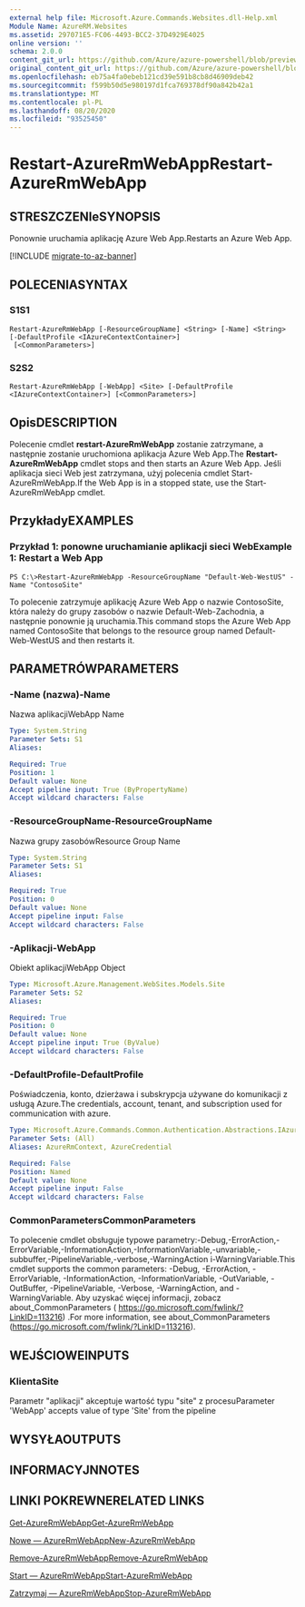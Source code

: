 ```yaml
---
external help file: Microsoft.Azure.Commands.Websites.dll-Help.xml
Module Name: AzureRM.Websites
ms.assetid: 297071E5-FC06-4493-BCC2-37D4929E4025
online version: ''
schema: 2.0.0
content_git_url: https://github.com/Azure/azure-powershell/blob/preview/src/ResourceManager/Websites/Commands.Websites/help/Restart-AzureRmWebApp.md
original_content_git_url: https://github.com/Azure/azure-powershell/blob/preview/src/ResourceManager/Websites/Commands.Websites/help/Restart-AzureRmWebApp.md
ms.openlocfilehash: eb75a4fa0ebeb121cd39e591b8cb8d46909deb42
ms.sourcegitcommit: f599b50d5e980197d1fca769378df90a842b42a1
ms.translationtype: MT
ms.contentlocale: pl-PL
ms.lasthandoff: 08/20/2020
ms.locfileid: "93525450"
---
```

# <span data-ttu-id="b499b-101">Restart-AzureRmWebApp</span><span class="sxs-lookup"><span data-stu-id="b499b-101">Restart-AzureRmWebApp</span></span>

## <span data-ttu-id="b499b-102">STRESZCZENIe</span><span class="sxs-lookup"><span data-stu-id="b499b-102">SYNOPSIS</span></span>
<span data-ttu-id="b499b-103">Ponownie uruchamia aplikację Azure Web App.</span><span class="sxs-lookup"><span data-stu-id="b499b-103">Restarts an Azure Web App.</span></span>

[!INCLUDE [migrate-to-az-banner](../../includes/migrate-to-az-banner.md)]

## <span data-ttu-id="b499b-104">POLECENIA</span><span class="sxs-lookup"><span data-stu-id="b499b-104">SYNTAX</span></span>

### <span data-ttu-id="b499b-105">S1</span><span class="sxs-lookup"><span data-stu-id="b499b-105">S1</span></span>
```
Restart-AzureRmWebApp [-ResourceGroupName] <String> [-Name] <String> [-DefaultProfile <IAzureContextContainer>]
 [<CommonParameters>]
```

### <span data-ttu-id="b499b-106">S2</span><span class="sxs-lookup"><span data-stu-id="b499b-106">S2</span></span>
```
Restart-AzureRmWebApp [-WebApp] <Site> [-DefaultProfile <IAzureContextContainer>] [<CommonParameters>]
```

## <span data-ttu-id="b499b-107">Opis</span><span class="sxs-lookup"><span data-stu-id="b499b-107">DESCRIPTION</span></span>
<span data-ttu-id="b499b-108">Polecenie cmdlet **restart-AzureRmWebApp** zostanie zatrzymane, a następnie zostanie uruchomiona aplikacja Azure Web App.</span><span class="sxs-lookup"><span data-stu-id="b499b-108">The **Restart-AzureRmWebApp** cmdlet stops and then starts an Azure Web App.</span></span>
<span data-ttu-id="b499b-109">Jeśli aplikacja sieci Web jest zatrzymana, użyj polecenia cmdlet Start-AzureRmWebApp.</span><span class="sxs-lookup"><span data-stu-id="b499b-109">If the Web App is in a stopped state, use the Start-AzureRmWebApp cmdlet.</span></span>

## <span data-ttu-id="b499b-110">Przykłady</span><span class="sxs-lookup"><span data-stu-id="b499b-110">EXAMPLES</span></span>

### <span data-ttu-id="b499b-111">Przykład 1: ponowne uruchamianie aplikacji sieci Web</span><span class="sxs-lookup"><span data-stu-id="b499b-111">Example 1: Restart a Web App</span></span>
```
PS C:\>Restart-AzureRmWebApp -ResourceGroupName "Default-Web-WestUS" -Name "ContosoSite"
```

<span data-ttu-id="b499b-112">To polecenie zatrzymuje aplikację Azure Web App o nazwie ContosoSite, która należy do grupy zasobów o nazwie Default-Web-Zachodnia, a następnie ponownie ją uruchamia.</span><span class="sxs-lookup"><span data-stu-id="b499b-112">This command stops the Azure Web App named ContosoSite that belongs to the resource group named Default-Web-WestUS and then restarts it.</span></span>

## <span data-ttu-id="b499b-113">PARAMETRÓW</span><span class="sxs-lookup"><span data-stu-id="b499b-113">PARAMETERS</span></span>

### <span data-ttu-id="b499b-114">-Name (nazwa)</span><span class="sxs-lookup"><span data-stu-id="b499b-114">-Name</span></span>
<span data-ttu-id="b499b-115">Nazwa aplikacji</span><span class="sxs-lookup"><span data-stu-id="b499b-115">WebApp Name</span></span>

```yaml
Type: System.String
Parameter Sets: S1
Aliases: 

Required: True
Position: 1
Default value: None
Accept pipeline input: True (ByPropertyName)
Accept wildcard characters: False
```

### <span data-ttu-id="b499b-116">-ResourceGroupName</span><span class="sxs-lookup"><span data-stu-id="b499b-116">-ResourceGroupName</span></span>
<span data-ttu-id="b499b-117">Nazwa grupy zasobów</span><span class="sxs-lookup"><span data-stu-id="b499b-117">Resource Group Name</span></span>

```yaml
Type: System.String
Parameter Sets: S1
Aliases: 

Required: True
Position: 0
Default value: None
Accept pipeline input: False
Accept wildcard characters: False
```

### <span data-ttu-id="b499b-118">-Aplikacji</span><span class="sxs-lookup"><span data-stu-id="b499b-118">-WebApp</span></span>
<span data-ttu-id="b499b-119">Obiekt aplikacji</span><span class="sxs-lookup"><span data-stu-id="b499b-119">WebApp Object</span></span>

```yaml
Type: Microsoft.Azure.Management.WebSites.Models.Site
Parameter Sets: S2
Aliases: 

Required: True
Position: 0
Default value: None
Accept pipeline input: True (ByValue)
Accept wildcard characters: False
```

### <span data-ttu-id="b499b-120">-DefaultProfile</span><span class="sxs-lookup"><span data-stu-id="b499b-120">-DefaultProfile</span></span>
<span data-ttu-id="b499b-121">Poświadczenia, konto, dzierżawa i subskrypcja używane do komunikacji z usługą Azure.</span><span class="sxs-lookup"><span data-stu-id="b499b-121">The credentials, account, tenant, and subscription used for communication with azure.</span></span>

```yaml
Type: Microsoft.Azure.Commands.Common.Authentication.Abstractions.IAzureContextContainer
Parameter Sets: (All)
Aliases: AzureRmContext, AzureCredential

Required: False
Position: Named
Default value: None
Accept pipeline input: False
Accept wildcard characters: False
```

### <span data-ttu-id="b499b-122">CommonParameters</span><span class="sxs-lookup"><span data-stu-id="b499b-122">CommonParameters</span></span>
<span data-ttu-id="b499b-123">To polecenie cmdlet obsługuje typowe parametry:-Debug,-ErrorAction,-ErrorVariable,-InformationAction,-InformationVariable,-unvariable,-subbuffer,-PipelineVariable,-verbose,-WarningAction i-WarningVariable.</span><span class="sxs-lookup"><span data-stu-id="b499b-123">This cmdlet supports the common parameters: -Debug, -ErrorAction, -ErrorVariable, -InformationAction, -InformationVariable, -OutVariable, -OutBuffer, -PipelineVariable, -Verbose, -WarningAction, and -WarningVariable.</span></span> <span data-ttu-id="b499b-124">Aby uzyskać więcej informacji, zobacz about_CommonParameters ( https://go.microsoft.com/fwlink/?LinkID=113216) .</span><span class="sxs-lookup"><span data-stu-id="b499b-124">For more information, see about_CommonParameters (https://go.microsoft.com/fwlink/?LinkID=113216).</span></span>

## <span data-ttu-id="b499b-125">WEJŚCIOWE</span><span class="sxs-lookup"><span data-stu-id="b499b-125">INPUTS</span></span>

### <span data-ttu-id="b499b-126">Klienta</span><span class="sxs-lookup"><span data-stu-id="b499b-126">Site</span></span>
<span data-ttu-id="b499b-127">Parametr "aplikacji" akceptuje wartość typu "site" z procesu</span><span class="sxs-lookup"><span data-stu-id="b499b-127">Parameter 'WebApp' accepts value of type 'Site' from the pipeline</span></span>

## <span data-ttu-id="b499b-128">WYSYŁA</span><span class="sxs-lookup"><span data-stu-id="b499b-128">OUTPUTS</span></span>

## <span data-ttu-id="b499b-129">INFORMACYJN</span><span class="sxs-lookup"><span data-stu-id="b499b-129">NOTES</span></span>

## <span data-ttu-id="b499b-130">LINKI POKREWNE</span><span class="sxs-lookup"><span data-stu-id="b499b-130">RELATED LINKS</span></span>

[<span data-ttu-id="b499b-131">Get-AzureRmWebApp</span><span class="sxs-lookup"><span data-stu-id="b499b-131">Get-AzureRmWebApp</span></span>](./Get-AzureRmWebApp.md)

[<span data-ttu-id="b499b-132">Nowe — AzureRmWebApp</span><span class="sxs-lookup"><span data-stu-id="b499b-132">New-AzureRmWebApp</span></span>](./New-AzureRmWebApp.md)

[<span data-ttu-id="b499b-133">Remove-AzureRmWebApp</span><span class="sxs-lookup"><span data-stu-id="b499b-133">Remove-AzureRmWebApp</span></span>](./Remove-AzureRmWebApp.md)

[<span data-ttu-id="b499b-134">Start — AzureRmWebApp</span><span class="sxs-lookup"><span data-stu-id="b499b-134">Start-AzureRmWebApp</span></span>](./Start-AzureRmWebApp.md)

[<span data-ttu-id="b499b-135">Zatrzymaj — AzureRmWebApp</span><span class="sxs-lookup"><span data-stu-id="b499b-135">Stop-AzureRmWebApp</span></span>](./Stop-AzureRmWebApp.md)


